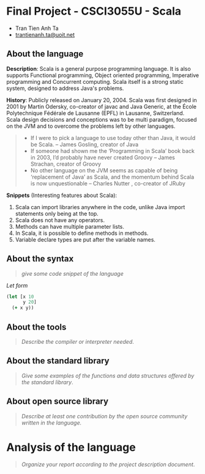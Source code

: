 # Final Project - CSCI3055U - Scala

- Tran Tien Anh Ta
- trantienanh.ta@uoit.net

## About the language

**Description**: Scala is a general purpose programming language. It is also supports Functional programming, Object oriented programming, Imperative programming and Concurrent computing. Scala itself is a strong static system, designed to address Java's problems. 

**History**: Publicly released on January 20, 2004. Scala was first designed in 2001 by Martin Odersky, co-creator of javac and Java Generic, at the École Polytechnique Fédérale de Lausanne (EPFL) in Lausanne, Switzerland. Scala design decisions and conceptions was to be multi paradigm, focused on the JVM and to overcome the problems left by other languages. 


> - If I were to pick a language to use today other than Java, it would be Scala. – James Gosling, creator of Java
> - If someone had shown me the ‘Programming in Scala’ book back in 2003, I’d probably have never created Groovy – James Strachan, creator of Groovy
> - No other language on the JVM seems as capable of being ‘replacement of Java’ as Scala, and the momentum behind Scala is now unquestionable – Charles Nutter , co-creator of JRuby

**Snippets** (Interesting features about Scala):
1. Scala can import libraries anywhere in the code, unlike Java import statements only being at the top.
2. Scala does not have any operators.
3. Methods can have multiple parameter lists.
4. In Scala, it is possible to define methods in methods.
5. Variable declare types are put after the variable names.

## About the syntax

> _give some code snippet of the language_

*Let form*

```clojure
(let [x 10
      y 20]
  (+ x y))
```

## About the tools

> _Describe the compiler or interpreter needed_.

## About the standard library

> _Give some examples of the functions and data structures
> offered by the standard library_.

## About open source library

> _Describe at least one contribution by the open source
community written in the language._

# Analysis of the language

> _Organize your report according to the project description
document_.



